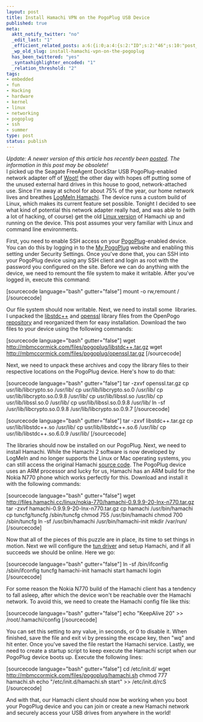 ```yaml
--- 
layout: post
title: Install Hamachi VPN on the PogoPlug USB Device
published: true
meta: 
  aktt_notify_twitter: "no"
  _edit_last: "1"
  _efficient_related_posts: a:6:{i:0;a:4:{s:2:"ID";s:2:"46";s:10:"post_title";s:56:"Install Hamachi VPN on the PogoPlug USB Device (Updated)";s:7:"matches";s:1:"9";s:9:"permalink";s:86:"http://mbmccormick.com/2010/09/install-hamachi-vpn-on-the-pogoplug-usb-device-updated/";}i:1;a:4:{s:2:"ID";s:3:"158";s:10:"post_title";s:35:"Install Windows 8 on a Google Cr-48";s:7:"matches";s:1:"3";s:9:"permalink";s:67:"http://mbmccormick.com/2011/09/install-windows-8-on-a-google-cr-48/";}i:2;a:4:{s:2:"ID";s:2:"79";s:10:"post_title";s:52:"Connect Your Google Cr-48 Laptop to PAL2.0 at Purdue";s:7:"matches";s:1:"3";s:9:"permalink";s:84:"http://mbmccormick.com/2011/02/connect-your-google-cr-48-laptop-to-pal2-0-at-purdue/";}i:3;a:4:{s:2:"ID";s:2:"26";s:10:"post_title";s:35:"Android 2.2 Froyo on Motorola Droid";s:7:"matches";s:1:"3";s:9:"permalink";s:71:"http://mbmccormick.com/2010/06/android-2-2-aka-froyo-on-motorola-droid/";}i:4;a:4:{s:2:"ID";s:3:"155";s:10:"post_title";s:38:"Install Ubuntu 11.04 on a Google Cr-48";s:7:"matches";s:1:"2";s:9:"permalink";s:70:"http://mbmccormick.com/2011/08/install-ubuntu-11-04-on-a-google-cr-48/";}i:5;a:4:{s:2:"ID";s:3:"136";s:10:"post_title";s:37:"Microsoft Intern Signature Event 2011";s:7:"matches";s:1:"2";s:9:"permalink";s:69:"http://mbmccormick.com/2011/08/microsoft-intern-signature-event-2011/";}}
  _wp_old_slug: install-hamachi-vpn-on-the-pogoplug
  has_been_twittered: "yes"
  _syntaxhighlighter_encoded: "1"
  _relation_threshold: "2"
tags: 
- embedded
- fun
- Hacking
- hardware
- kernel
- linux
- networking
- pogoplug
- ssh
- summer
type: post
status: publish
---
```

<em>Update: A newer version of this article has recently been <a href="http://mbmccormick.com/2010/09/update-install-hamachi-vpn-on-the-pogoplug-usb-device/" target="_self">posted</a>. The information in this post may be obsolete!</em>
&nbsp;<br />
I picked up the Seagate FreeAgent DockStar USB PogoPlug-enabled network adapter off of <a href="http://woot.com/Forums/ViewPost.aspx?PostID=4000272" target="_blank">Woot!</a> the other day with hopes off putting some of the unused external hard drives in this house to good, network-attached use. Since I'm away at school for about 75% of the year, our home network lives and breathes <a href="https://secure.logmein.com/products/hamachi2/" target="_blank">LogMeIn Hamachi</a>. The device runs a custom build of Linux, which makes its current feature set possible. Tonight I decided to see what kind of potential this network adapter really had, and was able to (with a lot of hacking, of course) get the old <a href="http://files.hamachi.cc/linux/nokia-770/" target="_blank">Linux version</a> of Hamachi up and running on the device. This post assumes your very familiar with Linux and command line environments.

First, you need to enable SSH access on your <a href="http://pogoplug.com/" target="_blank">PogoPlug</a>-enabled device. You can do this by logging in to the <a href="http://my.pogoplug.com/" target="_blank">My PogoPlug</a> website and enabling this setting under Security Settings. Once you've done that, you can SSH into your PogoPlug device using any SSH client and login as root with the password you configured on the site. Before we can do anything with the device, we need to remount the file system to make it writable. After you've logged in, execute this command:

[sourcecode language="bash" gutter="false"]
mount -o rw,remount /
[/sourcecode]

Our file system should now writable. Next, we need to install some  libraries. I unpacked the <a href="http://gcc.gnu.org/libstdc++/" target="_blank">libstdc++</a> and <a href="http://www.openssl.org/" target="_blank">openssl</a> library files from the OpenPogo <a href="http://openpogo.com/repo/" target="_blank">repository</a> and reorganized them for easy installation. Download the two files to your device using the following commands:

[sourcecode language="bash" gutter="false"]
wget http://mbmccormick.com/files/pogoplug/libstdc++.tar.gz
wget http://mbmccormick.com/files/pogoplug/openssl.tar.gz
[/sourcecode]

Next, we need to unpack these archives and copy the library files to their respective locations on the PogoPlug device. Here's how to do that:

[sourcecode language="bash" gutter="false"]
tar -zxvf openssl.tar.gz
cp usr/lib/libcrypto.so /usr/lib/
cp usr/lib/libcrypto.so.0 /usr/lib/
cp usr/lib/libcrypto.so.0.9.8 /usr/lib/
cp usr/lib/libssl.so /usr/lib/
cp usr/lib/libssl.so.0 /usr/lib/
cp usr/lib/libssl.so.0.9.8 /usr/lib/
ln -sf /usr/lib/libcrypto.so.0.9.8 /usr/lib/libcrypto.so.0.9.7
[/sourcecode]

[sourcecode language="bash" gutter="false"]
tar -zxvf libstdc++.tar.gz
cp usr/lib/libstdc++.so /usr/lib/
cp usr/lib/libstdc++.so.6 /usr/lib/
cp usr/lib/libstdc++.so.6.0.9 /usr/lib/
[/sourcecode]

The libraries should now be installed on our PogoPlug. Next, we need to install Hamachi. While the Hamachi 2 software is now developed by LogMeIn and no longer supports the Linux or Mac operating systems, you can still access the original Hamachi <a href="http://files.hamachi.cc/linux/" target="_blank">source code</a>. The PogoPlug device uses an ARM processor and lucky for us, Hamachi has an ARM build for the Nokia N770 phone which works perfectly for this. Download and install it with the following commands:

[sourcecode language="bash" gutter="false"]
wget http://files.hamachi.cc/linux/nokia-770/hamachi-0.9.9.9-20-lnx-n770.tar.gz
tar -zxvf hamachi-0.9.9.9-20-lnx-n770.tar.gz
cp hamachi /usr/bin/hamachi
cp tuncfg/tuncfg /sbin/tuncfg
chmod 755 /usr/bin/hamachi
chmod 700 /sbin/tuncfg
ln -sf /usr/bin/hamachi /usr/bin/hamachi-init
mkdir /var/run/
[/sourcecode]

Now that all of the pieces of this puzzle are in place, its time to set things in motion. Next we will configure the <a href="http://en.wikipedia.org/wiki/TUN/TAP" target="_blank">tun driver</a> and setup Hamachi, and if all succeeds we should be online. Here we go:

[sourcecode language="bash" gutter="false"]
ln -sf /bin/ifconfig /sbin/ifconfig
tuncfg
hamachi-init
hamachi start
hamachi login
[/sourcecode]

For some reason the Nokia N770 build of the Hamachi client has a tendency to fall asleep, after which the device won't be reachable over the Hamachi network. To avoid this, we need to create the Hamachi config file like this:

[sourcecode language="bash" gutter="false"]
echo &quot;KeepAlive 20&quot; &gt;&gt; /root/.hamachi/config
[/sourcecode]

You can set this setting to any value, in seconds, or 0 to disable it. When finished, save the file and exit vi by pressing the escape key, then "wq" and hit enter. Once you've saved the file restart the Hamachi service. Lastly, we need to create a startup script to keep execute the Hamachi script when our PogoPlug device boots up. Execute the following lines:

[sourcecode language="bash" gutter="false"]
cd /etc/init.d/
wget http://mbmccormick.com/files/pogoplug/hamachi.sh
chmod 777 hamachi.sh
echo &quot;/etc/init.d/hamachi.sh start&quot; &gt;&gt; /etc/init.d/rcS
[/sourcecode]

And with that, our Hamachi client should now be working when you boot your PogoPlug device and you can join or create a new Hamachi network and securely access your USB drives from anywhere in the world!
